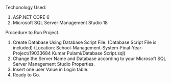 Techonology Used:
1. ASP.NET CORE 6
2. Microsoft SQL Server Management Studio 18

Procedure to Run Project.
1. Create Database Using Database Script File.
   (Database Script File is included)
   (Location: School-Management-System-Final-Year-Project/19033684 Kumar Pulami/Database Script.sql)
2. Change the Server Name and Database according to your Microsoft SQL Server Management Studio Properties.
3. Insert one user Value in Login table.
4. Ready to Go.
